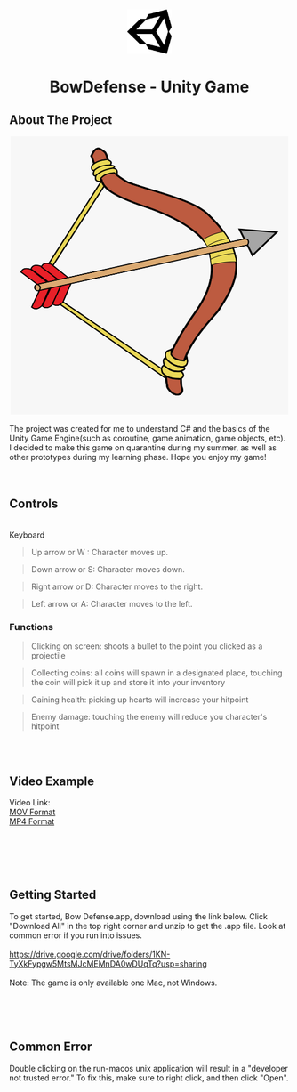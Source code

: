 
<br />
<p align="center">
  <a href="https://github.com/kdqdev/bowdefense">
    <img src="Assets/unity.png" alt="Logo" width="80" height="80">
  </a>

  <h1 align="center">BowDefense - Unity Game</h1>


</p>





## About The Project

<p align="center">
  <a href="https://github.com/kdqdev/bowdefense">
    <img src="Assets/bow.png" alt="Logo" width="500" height="500">
  </a>



</p>

The project was created for me to understand C# and the basics of the Unity Game Engine(such as coroutine, game animation, game objects, etc). I decided to make this game on quarantine during my summer, as well as other prototypes during my learning phase. Hope you enjoy my game!
<br /><br /><br />

## Controls

</br>
Keyboard

> Up arrow or W : Character moves up.

> Down arrow or S: Character moves down.

> Right arrow or D: Character moves to the right.

> Left arrow or A: Character moves to the left.

### Functions

> Clicking on screen: shoots a bullet to the point you clicked as a projectile

> Collecting coins: all coins will spawn in a designated place, touching the coin will pick it up and store it into your inventory

> Gaining health: picking up hearts will increase your hitpoint

> Enemy damage: touching the enemy will reduce you character's hitpoint


<br>
</br>


## Video Example

Video Link: 
<br>
[MOV Format](https://drive.google.com/file/d/1YAlcY96AHLlqEgzZ_Hmgvv2oTM1UOtv-/view?usp=sharing)
<br>
[MP4 Format](https://drive.google.com/file/d/1YqzQlIvSZ9Lch9eapTZq-5mSQ1J540D9/view?usp=sharing)


<br>
</br>
<br>
</br>


<!-- GETTING STARTED -->
## Getting Started

To get started, Bow Defense.app, download using the link below. Click "Download All" in the top right corner and unzip to get the .app file. Look at common error if you run into issues. <br><br> https://drive.google.com/drive/folders/1KN-TyXkFypgw5MtsMJcMEMnDA0wDUqTq?usp=sharing
<br>
<br>
Note: The game is only available one Mac, not Windows.



<br>
<br>
<br>

## Common Error

Double clicking on the run-macos unix application will result in a "developer not trusted error." To fix this, make sure to right click, and then click "Open".







